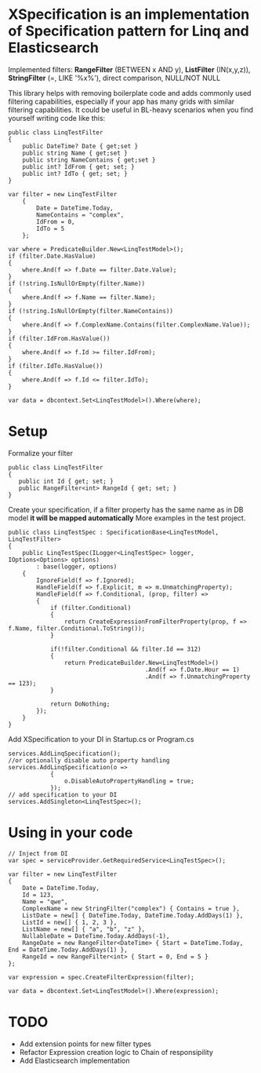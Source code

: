 # XSpecification is an implementation of Specification pattern for Linq and Elasticsearch
Implemented filters: **RangeFilter** (BETWEEN x AND y), **ListFilter** (IN(x,y,z)), **StringFilter** (=, LIKE '%x%'), direct comparison, NULL/NOT NULL

This library helps with removing boilerplate code and adds commonly used filtering capabilities, especially if your app has many grids with similar filtering capabilities.
It could be useful in BL-heavy scenarios when you find yourself writing code like this:
```
public class LinqTestFilter
{
    public DateTime? Date { get;set }
    public string Name { get;set }
    public string NameContains { get;set }
    public int? IdFrom { get; set; }
    public int? IdTo { get; set; }
}

var filter = new LinqTestFilter
    {
        Date = DateTime.Today,
        NameContains = "complex",
        IdFrom = 0,
        IdTo = 5
    };

var where = PredicateBuilder.New<LinqTestModel>();
if (filter.Date.HasValue)
{
    where.And(f => f.Date == filter.Date.Value);
}
if (!string.IsNullOrEmpty(filter.Name))
{
    where.And(f => f.Name == filter.Name);
}
if (!string.IsNullOrEmpty(filter.NameContains))
{
    where.And(f => f.ComplexName.Contains(filter.ComplexName.Value));
}
if (filter.IdFrom.HasValue())
{
    where.And(f => f.Id >= filter.IdFrom);
}
if (filter.IdTo.HasValue())
{
    where.And(f => f.Id <= filter.IdTo);
}
    
var data = dbcontext.Set<LinqTestModel>().Where(where);
```


# Setup
Formalize your filter
```Csharp
public class LinqTestFilter
{
   public int Id { get; set; }
   public RangeFilter<int> RangeId { get; set; }
}
```
Create your specification, if a filter property has the same name as in DB model **it will be mapped automatically**
More examples in the test project.

```Csharp
public class LinqTestSpec : SpecificationBase<LinqTestModel, LinqTestFilter>
{
    public LinqTestSpec(ILogger<LinqTestSpec> logger, IOptions<Options> options)
        : base(logger, options)
    {
        IgnoreField(f => f.Ignored);
        HandleField(f => f.Explicit, m => m.UnmatchingProperty);
        HandleField(f => f.Conditional, (prop, filter) =>
        {
            if (filter.Conditional)
            {
                return CreateExpressionFromFilterProperty(prop, f => f.Name, filter.Conditional.ToString());
            }

            if(!filter.Conditional && filter.Id == 312)
            {
                return PredicateBuilder.New<LinqTestModel>()
                                       .And(f => f.Date.Hour == 1)
                                       .And(f => f.UnmatchingProperty == 123);
            }

            return DoNothing;
        });
    }
}
```

Add XSpecification to your DI in Startup.cs or Program.cs
```Csharp
services.AddLinqSpecification();
//or optionally disable auto property handling
services.AddLinqSpecification(o =>
            {
                o.DisableAutoPropertyHandling = true;
            });
// add specification to your DI
services.AddSingleton<LinqTestSpec>();
```

# Using in your code
```Csharp
// Inject from DI
var spec = serviceProvider.GetRequiredService<LinqTestSpec>();

var filter = new LinqTestFilter
{
    Date = DateTime.Today,
    Id = 123,
    Name = "qwe",
    ComplexName = new StringFilter("complex") { Contains = true },
    ListDate = new[] { DateTime.Today, DateTime.Today.AddDays(1) },
    ListId = new[] { 1, 2, 3 },
    ListName = new[] { "a", "b", "z" },
    NullableDate = DateTime.Today.AddDays(-1),
    RangeDate = new RangeFilter<DateTime> { Start = DateTime.Today, End = DateTime.Today.AddDays(1) },
    RangeId = new RangeFilter<int> { Start = 0, End = 5 }
};

var expression = spec.CreateFilterExpression(filter);

var data = dbcontext.Set<LinqTestModel>().Where(expression);

```

# TODO
* Add extension points for new filter types
* Refactor Expression creation logic to Chain of responsipility
* Add Elasticsearch implementation
